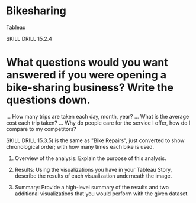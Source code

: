 # Bikesharing
Tableau

SKILL DRILL 15.2.4 
# What questions would you want answered if you were opening a bike-sharing business? Write the questions down.
... How many trips are taken each day, month, year?
... What is the average cost each trip taken? 
... Why do people care for the service I offer, how do I compare to my competitors? 

SKILL DRILL 15.3.5) is the same as "Bike Repairs", just converted to show chronological order; with how many times each bike is used. 

1. Overview of the analysis: Explain the purpose of this analysis.

2. Results: Using the visualizations you have in your Tableau Story, describe the results of each visualization underneath the image.

3. Summary: Provide a high-level summary of the results and two additional visualizations that you would perform with the given dataset.
